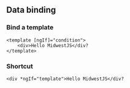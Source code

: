## Data binding

### Bind a template
```
<template [ngIf]="condition">
    <div>Hello MidwestJS</div?
</template>
```

### Shortcut
    <div *ngIf="template">Hello MidwestJS</div?
